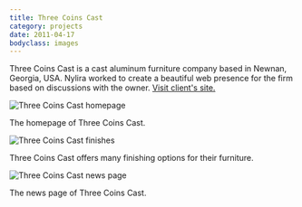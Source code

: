 ```yaml
---
title: Three Coins Cast
category: projects
date: 2011-04-17
bodyclass: images
---
```


Three Coins Cast is a cast aluminum furniture company based in Newnan, Georgia, USA. Nylira worked to create a beautiful web presence for the firm based on discussions with the owner. [Visit client's site.](http://threecoins.com/)

<div class="figure">
  <img src="../assets/images/projects/threecoinscast-01.png" alt="Three Coins Cast homepage" />
  <div class="figcaption">
    <p>The homepage of Three Coins Cast.</p>
  </div>
</div>

<div class="figure">
  <img src="../assets/images/projects/threecoinscast-02.png" alt="Three Coins Cast finishes" />
  <div class="figcaption">
    <p>Three Coins Cast offers many finishing options for their furniture.</p>
  </div>
</div>

<div class="figure">
  <img src="../assets/images/projects/threecoinscast-03.png" alt="Three Coins Cast news page" />
  <div class="figcaption">
    <p>The news page of Three Coins Cast.</p>
  </div>
</div>
